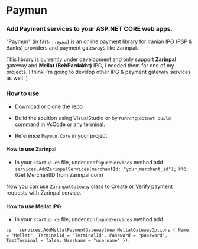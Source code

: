 # Paymun

### Add **Payment** services to your **ASP.NET CORE** web apps.

"Paymun" (in farsi : پیمون) is an online payment library for Iranian IPG (PSP & Banks)  providers and payment gateways like Zarinpal.

This library is currently under development and only support **Zarinpal** gateway and **Mellat (BehPardakht)** IPG, I needed them for one of my projects. I think I'm going to develop other IPG & payment gateway services as well :)

### How to use

- Download or clone the repo

- Build the soultion using VisualStudio or by running `dotnet build` command in VsCode or any terminal.

- Reference `Paymun.Core` in your project

#### How to use Zarinpal

- In your `Startup.cs` file, under `ConfigureServices` method add `services.AddZarinpalServices(merchantId: "your_merchant_id");` line. (Get MerchantID from Zarinpal.com)

Now you can use `ZarinpalGateway` class to Create or Verify payment requests with Zarinpal service.

#### How to use Mellat IPG

- In your `Startup.cs` file, under `ConfigureServices` method add :

 ``cs  
 services.AddMellatPaymentGateway(new MellatGatewayOptions
{
    Name = "Mellat",
    TerminalId = "TerminalId",
    Password = "password",
    TestTerminal = false,
    UserName = "username"
});``
